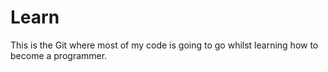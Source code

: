 # Learn
This is the Git where most of my code is going to go whilst learning how to become a programmer.

